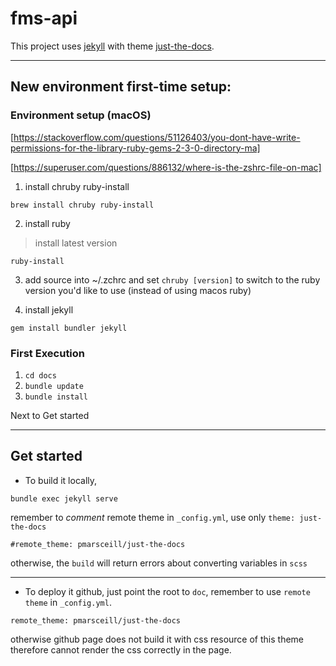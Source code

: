 # fms-api

This project uses [jekyll](https://jekyllrb.com/) with theme [just-the-docs](https://pmarsceill.github.io/just-the-docs/).

---
## New environment first-time setup:


### Environment setup (macOS)

[https://stackoverflow.com/questions/51126403/you-dont-have-write-permissions-for-the-library-ruby-gems-2-3-0-directory-ma]

[https://superuser.com/questions/886132/where-is-the-zshrc-file-on-mac]

1. install chruby ruby-install
```
brew install chruby ruby-install
```
2. install ruby 
> install latest version
```
ruby-install
``` 

3. add source into ~/.zchrc and set
`chruby [version]` to switch to the ruby version you'd like to use
(instead of using macos ruby)

4. install jekyll
```
gem install bundler jekyll
```

### First Execution

1. `cd docs`
2. `bundle update`
3. `bundle install`

Next to Get started


---

## Get started
- To build it locally, 
```
bundle exec jekyll serve
```
remember to _comment_ remote theme in `_config.yml`, use only `theme: just-the-docs`

```
#remote_theme: pmarsceill/just-the-docs
```

otherwise, the `build` will return errors about converting variables in `scss`

---

- To deploy it github, just point the root to `doc`, remember to use `remote theme` in `_config.yml`.

```
remote_theme: pmarsceill/just-the-docs
```

otherwise github page does not build it with css resource of this theme therefore cannot render the css correctly in the page.
